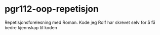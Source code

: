 # pgr112-oop-repetisjon
Repetisjonsforelesning med Roman. Kode jeg Rolf har skrevet selv for å få bedre kjennskap til koden
